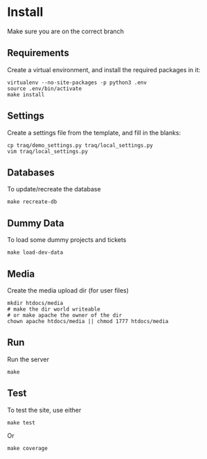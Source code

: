# Install

Make sure you are on the correct branch

## Requirements

Create a virtual environment, and install the required packages in it:

    virtualenv --no-site-packages -p python3 .env
    source .env/bin/activate
    make install

## Settings
Create a settings file from the template, and fill in the blanks:

    cp traq/demo_settings.py traq/local_settings.py
    vim traq/local_settings.py

## Databases
To update/recreate the database

    make recreate-db

## Dummy Data
To load some dummy projects and tickets

    make load-dev-data

## Media
Create the media upload dir (for user files)

    mkdir htdocs/media
    # make the dir world writeable
    # or make apache the owner of the dir
    chown apache htdocs/media || chmod 1777 htdocs/media

## Run
Run the server

    make

## Test
To test the site, use either

    make test

Or
    
    make coverage

